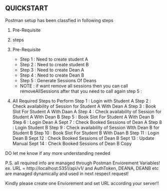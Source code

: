## QUICKSTART
Postman setup has been classfied in following steps
1. Pre-Requisite
2. steps

1. Pre-Requisite
    - Step 1 : Need to create student A
    - Step 2 : Need to create student B
    - Step 3 : Need to create Dean A
    - Step 4 : Need to create Dean B
    - Step 5 : Generate Sessions Of Deans
    - NOTE : if want remove all sessions then you can call removeAllSessions after that you need to call again step 5 :

2. All Required Steps to Perform
    Step 1 : Login with Student A
    Step 2 : Check availability of Session for Student A With Dean A
    Step 3 : Book Slot For Student A With Daan A
    Step 4 : Check availability of Session  for Student A WIth Dean B
    Step 5 : Book Slot For Student A With Dean B
    Step 6 : Login Dean A
    Sept 7 : Check Booked Sessions of Dean A
    Step 8 : Login Student B
    Step 9 : Check availability of Session WIth Dean B for Student B
    Step 10 : Book Slot For Student B With Daan B
    Step 11 : Login Dean B
    Sept 12 : Check Booked Sessions of Dean B
    Sept 13 : Update Manual 
    Sept 14 : Check Booked Sessions of Dean B Copy

DO let me know if any more understanding needed

P.S. all required info are managed through Postman Enviorement Variables!
ex. URL = http://localhost:5351/api/v1/
and AuthToken, DEANA, DEANB etc are managed dynamically and used in next respect request!

Kindly please create one Enviorement and set URL according your server!!

